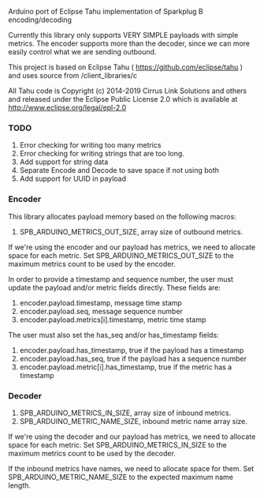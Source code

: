 Arduino port of Eclipse Tahu implementation of Sparkplug B encoding/decoding

Currently this library only supports VERY SIMPLE payloads with simple metrics.
The encoder supports more than the decoder, since we can more easily control
what we are sending outbound.

This project is based on Eclipse Tahu ( https://github.com/eclipse/tahu ) and
uses source from /client_libraries/c

All Tahu code is Copyright (c) 2014-2019 Cirrus Link Solutions and others
and released under the Eclipse Public License 2.0 which is available at
http://www.eclipse.org/legal/epl-2.0

### TODO

1. Error checking for writing too many metrics
1. Error checking for writing strings that are too long.
1. Add support for string data
1. Separate Encode and Decode to save space if not using both
1. Add support for UUID in payload

### Encoder

This library allocates payload memory based on the following macros:
1. SPB_ARDUINO_METRICS_OUT_SIZE, array size of outbound metrics.

If we're using the encoder and our payload has metrics, we need to allocate
space for each metric. Set SPB_ARDUINO_METRICS_OUT_SIZE to the maximum metrics
count to be used by the encoder.

In order to provide a timestamp and sequence number, the user must update the
payload and/or metric fields directly. These fields are:
1. encoder.payload.timestamp, message time stamp
1. encoder.payload.seq, message sequence number
1. encoder.payload.metrics[i].timestamp, metric time stamp

The user must also set the has_seq and/or has_timestamp fields:
1. encoder.payload.has_timestamp, true if the payload has a timestamp
1. encoder.payload.has_seq, true if the payload has a sequence number
2. encoder.payload.metric[i].has_timestamp, true if the metric has a timestamp

### Decoder

1. SPB_ARDUINO_METRICS_IN_SIZE, array size of inbound metrics.
1. SPB_ARDUINO_METRIC_NAME_SIZE, inbound metric name array size.

If we're using the decoder and our payload has metrics, we need to allocate
space for each metric. Set SPB_ARDUINO_METRICS_IN_SIZE to the maximum metrics
count to be used by the decoder.

If the inbound metrics have names, we need to allocate space for them. Set
SPB_ARDUINO_METRIC_NAME_SIZE to the expected maximum name length.
